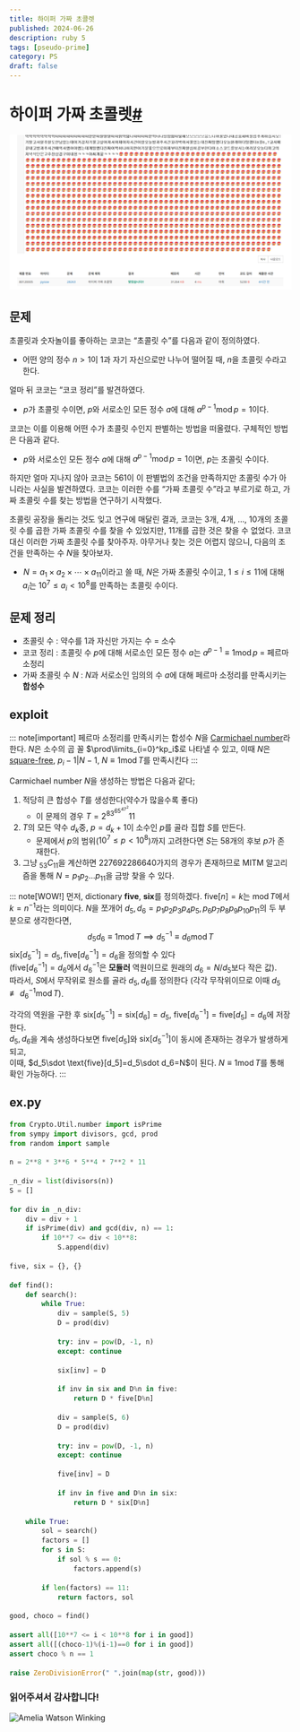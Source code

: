 ```yaml
---
title: 하이퍼 가짜 초콜렛
published: 2024-06-26
description: ruby 5
tags: [pseudo-prime]
category: PS
draft: false
---
```

# 하이퍼 가짜 초콜렛[#](https://www.acmicpc.net/problem/28263)
![ahuei](./ahuei.png)
## 문제
초콜릿과 숫자놀이를 좋아하는 코코는 “초콜릿 수”를 다음과 같이 정의하였다.

-   어떤 양의 정수  $n>1$이  $1$과 자기 자신으로만 나누어 떨어질 때,  $n$을 초콜릿 수라고 한다.

얼마 뒤 코코는 “코코 정리”를 발견하였다.

-    $p$가 초콜릿 수이면,  $p$와 서로소인 모든 정수  $a$에 대해  $a^{p-1}\operatorname{mod} p=1$이다.

코코는 이를 이용해 어떤 수가 초콜릿 수인지 판별하는 방법을 떠올렸다. 구체적인 방법은 다음과 같다.

-    $p$와 서로소인 모든 정수  $a$에 대해  $a^{p-1}\operatorname{mod} p=1$이면,  $p$는 초콜릿 수이다.

하지만 얼마 지나지 않아 코코는 561이 이 판별법의 조건을 만족하지만 초콜릿 수가 아니라는 사실을 발견하였다. 코코는 이러한 수를 “가짜 초콜릿 수”라고 부르기로 하고, 가짜 초콜릿 수를 찾는 방법을 연구하기 시작했다.

초콜릿 공장을 돌리는 것도 잊고 연구에 매달린 결과, 코코는 3개, 4개, ..., 10개의 초콜릿 수를 곱한 가짜 초콜릿 수를 찾을 수 있었지만, 11개를 곱한 것은 찾을 수 없었다. 코코 대신 이러한 가짜 초콜릿 수를 찾아주자. 아무거나 찾는 것은 어렵지 않으니, 다음의 조건을 만족하는 수  $N$을 찾아보자.

-    $N=a_1\times a_2\times\cdots\times a_{11}$이라고 쓸 때, $N$은 가짜 초콜릿 수이고, $1\le i\le 11$에 대해  $a_i$는 $10^7\le a_i<10^8$를 만족하는 초콜릿 수이다.

## 문제 정리
+ 초콜릿 수 : 약수를 1과 자신만 가지는 수 = 소수
+ 코코 정리 : 초콜릿 수 $p$에 대해 서로소인 모든 정수 $a$는 $a^{p-1}\equiv1\operatorname{mod} p$ = 페르마 소정리
+ 가짜 초콜릿 수 $N$ : $N$과 서로소인 임의의 수 $a$에 대해 페르마 소정리를 만족시키는 **합성수**

## exploit
::: note[important]
페르마 소정리를 만족시키는 합성수 $N$을 [Carmichael number](https://en.wikipedia.org/wiki/Carmichael_number)라 한다.
$N$은 소수의 곱 꼴 $\prod\limits_{i=0}^kp_i$로 나타낼 수 있고, 
이때 $N$은 [square-free](https://en.wikipedia.org/wiki/Square-free_integer),  $p_i-1\vert N-1$,  $N\equiv1\operatorname{mod}T$를 만족시킨다
::: 

Carmichael number $N$을 생성하는 방법은 다음과 같다;
1. 적당히 큰 합성수 $T$를 생성한다(약수가 많을수록 좋다)
    + 이 문제의 경우 $T=2^83^65^47^2 11$
2. $T$의 모든 약수 $d_k$중, $p=d_k+1$이 소수인 $p$를 골라 집합 $S$를 만든다.
    + 문제에서 $p$의 범위($10^7\leq p<10^8$)까지 고려한다면 $S$는 58개의 후보 $p$가 존재한다.
3. 그냥 $_{53}C_{11}$을 계산하면 $227692286640$가지의 경우가 존재하므로 MITM 알고리즘을 통해 $N=p_1p_2...p_{11}$을 금방 찾을 수 있다.

::: note[WOW!]
먼저, dictionary **five**, **six**를 정의하겠다. $\text{five}[n]=k$는 $\operatorname{mod} T$에서 $k=n^{-1}$라는 의미이다.
$N$을 쪼개어 $d_5,d_6 = p_1p_2p_3p_4p_5, p_6p_7p_8p_9p_{10}p_{11}$의 두 부분으로 생각한다면, 
$$
d_5d_6\equiv1\operatorname{mod}T \implies d_5^{-1}\equiv d_6\operatorname{mod} T
$$
$\text{six}[d_5^{-1}]=d_5, \text{five}[d_6^{-1}]=d_6$을 정의할 수 있다<br>
($\text{five}[d_6^{-1}]=d_6$에서 $d_6^{-1}$은 **모듈러** 역원이므로 원래의 $d_6=N/d_5$보다 작은 값).<br>
따라서, $S$에서 무작위로 원소를 골라 $d_5, d_6$를 정의한다 (각각 무작위이므로 이때 $d_5\not\equiv d_6^{-1}\operatorname{mod}T)$.

각각의 역원을 구한 후 $\text{six}[d_5^{-1}] = \text{six}[d_6] = d_5, \ \text{five}[d_6^{-1}] = \text{five}[d_5] = d_6$에 저장한다. <br>
$d_5, d_6$을 계속 생성하다보면 $\text{five}[d_5]$와 $\text{six}[d_5^{-1}]$이 동시에 존재하는 경우가 발생하게 되고,<br>
이때, $d_5\sdot  \text{five}[d_5]=d_5\sdot d_6=N$이 된다. $N\equiv1\operatorname{mod}T$를 통해 확인 가능하다.
:::
## ex.py
```python
from Crypto.Util.number import isPrime
from sympy import divisors, gcd, prod
from random import sample

n = 2**8 * 3**6 * 5**4 * 7**2 * 11

_n_div = list(divisors(n))
S = []

for div in _n_div:
    div = div + 1
    if isPrime(div) and gcd(div, n) == 1:
        if 10**7 <= div < 10**8:
            S.append(div)

five, six = {}, {}

def find():
    def search():
        while True:
            div = sample(S, 5)
            D = prod(div)

            try: inv = pow(D, -1, n)
            except: continue

            six[inv] = D

            if inv in six and D%n in five:
                return D * five[D%n]

            div = sample(S, 6)
            D = prod(div)

            try: inv = pow(D, -1, n)
            except: continue

            five[inv] = D

            if inv in five and D%n in six:
                return D * six[D%n]

    while True:
        sol = search()
        factors = []
        for s in S:
            if sol % s == 0:
                factors.append(s)

        if len(factors) == 11:
            return factors, sol
        
good, choco = find()

assert all([10**7 <= i < 10**8 for i in good])
assert all([(choco-1)%(i-1)==0 for i in good])
assert choco % n == 1

raise ZeroDivisionError(" ".join(map(str, good)))
```


### 읽어주셔서 감사합니다!<br>
![Amelia Watson Winking](https://cdn3.emoji.gg/emojis/7050_Amelia_Watson_Winking.gif)